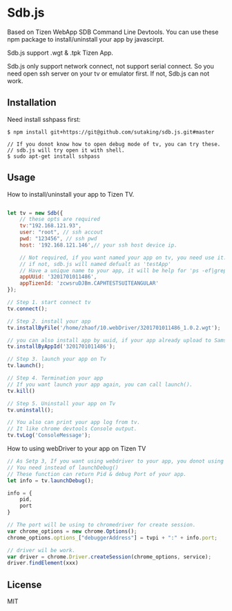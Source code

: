# Sdb.js

Based on Tizen WebApp SDB Command Line Devtools. You can use these npm package to install/uninstall your app by javascirpt.

Sdb.js support .wgt & .tpk Tizen App.

Sdb.js only support network connect, not support serial connect. So you need open ssh server on your tv or emulator first. If not, Sdb.js can not work. 

## Installation

Need install sshpass first:
````
$ npm install git+https://git@github.com/sutaking/sdb.js.git#master

// If you donot know how to open debug mode of tv, you can try these.
// sdb.js will try open it with shell.
$ sudo apt-get install sshpass
````

## Usage
How to install/uninstall your app to Tizen TV.
````javascript

let tv = new Sdb({
    // these opts are required
    tv:"192.168.121.93",
    user: "root", // ssh accout
    pwd: "123456", // ssh pwd
    host: '192.168.121.146',// your ssh host device ip.

    // Not required, if you want named your app on tv, you need use it.
    // if not, sdb.js will named defualt as 'testApp'
    // Have a unique name to your app, it will be help for 'ps -ef|grep xxx' to check usage of cpu & memory.
    appUUid: '3201701011486',
    appTizenId: 'zcwsruDJBm.CAPHTESTSUITEANGULAR'
});

// Step 1. start connect tv
tv.connect();

// Step 2. install your app
tv.installByFile('/home/zhaof/10.webDriver/3201701011486_1.0.2.wgt');

// you can also install app by uuid, if your app already upload to Samsung Store.
tv.installByAppId('3201701011486');

// Step 3. launch your app on Tv
tv.launch();

// Step 4. Termination your app
// If you want launch your app again, you can call launch().
tv.kill()

// Step 5. Uninstall your app on Tv
tv.uninstall();

// You also can print your app log from tv.
// It like chrome devtools Console output.
tv.tvLog('ConsoleMessage');

````

How to using webDriver to your app on Tizen TV
````javascript
// As Setp 3, If you want using webdriver to your app, you donot using launch().
// You need instead of launchDebug()
// These function can return Pid & debug Port of your app.
let info = tv.launchDebug();

info = {
    pid,
    port
}

// The port will be using to chromedriver for create session.
var chrome_options = new chrome.Options();
chrome_options.options_["debuggerAddress"] = tvpi + ":" + info.port;

// driver wil be work.
var driver = chrome.Driver.createSession(chrome_options, service);
driver.findElement(xxx)
````

## License
MIT